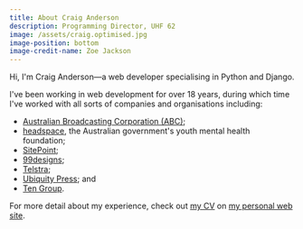 ```yaml
---
title: About Craig Anderson
description: Programming Director, UHF 62
image: /assets/craig.optimised.jpg
image-position: bottom
image-credit-name: Zoe Jackson
---
```


Hi, I'm Craig Anderson—a web developer specialising in Python and Django.

I've been working in web development for over 18 years, during which time I've worked with all sorts of companies and organisations including:

 * [Australian Broadcasting Corporation (ABC)](http://www.abc.net.au);
 * [headspace](http://headspace.org.au), the Australian government's youth mental health foundation;
 * [SitePoint](http://sitepoint.com);
 * [99designs](http://99designs.com);
 * [Telstra](http://telstra.com);
 * [Ubiquity Press](http://ubiquitypress.com); and
 * [Ten Group](http://tengroup.com).

For more detail about my experience, check out [my CV](http://craiga.id.au/cv) on [my personal web site](http://craiga.id.au).
